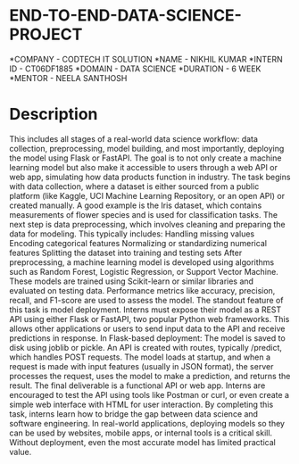 # END-TO-END-DATA-SCIENCE-PROJECT
*COMPANY - CODTECH IT SOLUTION
*NAME - NIKHIL KUMAR
*INTERN ID - CT06DF1885
*DOMAIN - DATA SCIENCE
*DURATION - 6 WEEK
*MENTOR - NEELA SANTHOSH
# Description
 This includes all stages of a real-world data science workflow: data collection, preprocessing, model building, and most importantly, deploying the model using Flask or FastAPI. The goal is to not only create a machine learning model but also make it accessible to users through a web API or web app, simulating how data products function in industry.
The task begins with data collection, where a dataset is either sourced from a public platform (like Kaggle, UCI Machine Learning Repository, or an open API) or created manually. A good example is the Iris dataset, which contains measurements of flower species and is used for classification tasks.
The next step is data preprocessing, which involves cleaning and preparing the data for modeling. This typically includes:
Handling missing values
Encoding categorical features
Normalizing or standardizing numerical features
Splitting the dataset into training and testing sets
After preprocessing, a machine learning model is developed using algorithms such as Random Forest, Logistic Regression, or Support Vector Machine. These models are trained using Scikit-learn or similar libraries and evaluated on testing data. Performance metrics like accuracy, precision, recall, and F1-score are used to assess the model.
The standout feature of this task is model deployment. Interns must expose their model as a REST API using either Flask or FastAPI, two popular Python web frameworks. This allows other applications or users to send input data to the API and receive predictions in response.
In Flask-based deployment:
The model is saved to disk using joblib or pickle.
An API is created with routes, typically /predict, which handles POST requests.
The model loads at startup, and when a request is made with input features (usually in JSON format), the server processes the request, uses the model to make a prediction, and returns the result.
The final deliverable is a functional API or web app. Interns are encouraged to test the API using tools like Postman or curl, or even create a simple web interface with HTML for user interaction.
By completing this task, interns learn how to bridge the gap between data science and software engineering. In real-world applications, deploying models so they can be used by websites, mobile apps, or internal tools is a critical skill. Without deployment, even the most accurate model has limited practical value.

